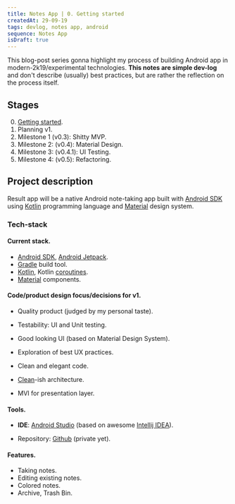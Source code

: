 ```yaml
---
title: Notes App | 0. Getting started
createdAt: 29-09-19
tags: devlog, notes app, android
sequence: Notes App
isDraft: true
---
```


This blog-post series gonna highlight my process of building Android app in modern-2k19/experimental technologies. **This notes are simple dev-log** and don't describe (usually) best practices, but are rather the reflection on the process itself.

## Stages

0. [Getting started](#).
1. Planning v1.
2. Milestone 1 (v0.3): Shitty MVP.
3. Milestone 2: (v0.4): Material Design.
4. Milestone 3: (v0.4.1): UI Testing.
5. Milestone 4: (v0.5): Refactoring.

## Project description

Result app will be a native Android note-taking app built with [Android SDK](https://d.android.com) using [Kotlin](https://kotlinlang.org) programming language and [Material](https://material.io) design system.

### Tech-stack

#### Current stack.

- [Android SDK](https://d.android.com), [Android Jetpack](https://d.android.com/jetpack).
- [Gradle](https://gradle.org) build tool.
- [Kotlin](https://kotlinlang.org), Kotlin [coroutines](https://kotlinlang.org/docs/reference/coroutines-overview.html).
- [Material](https://material.io/develop/android) components.

#### Code/product design focus/decisions for v1.

- Quality product (judged by my personal taste).

- Testability: UI and Unit testing.
- Good looking UI (based on Material Design System).
- Exploration of best UX practices.
- Clean and elegant code.
- [Clean](https://blog.cleancoder.com/uncle-bob/2012/08/13/the-clean-architecture.html)-ish architecture.
- MVI for presentation layer.

#### Tools.

- **IDE**: [Android Studio](https://d.android.com/studio) (based on awesome [Intellij IDEA](https://jetbrains.com/idea)).

- Repository: [Github](https://github.com/dector/notes-app) (private yet).

#### Features.

- Taking notes.
- Editing existing notes.
- Colored notes.
- Archive, Trash Bin.